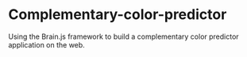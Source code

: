 # Complementary-color-predictor
Using the Brain.js framework to build a complementary color predictor application on the web.
